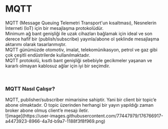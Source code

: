 # MQTT

MQTT (Message Queuing Telemetri Transport'un kısaltması), Nesnelerin İnterneti (IoT) için bir mesajlaşma protokolüdür. <br> Minimum ağ bant genişliği ile uzak cihazları bağlamak için ideal ve son derece hafif bir (publish/subscribe) yayınla/abone ol şeklinde mesajlaşma aktarımı olarak tasarlanmıştır. <br> MQTT günümüzde otomotiv, imalat, telekomünikasyon, petrol ve gaz gibi çok çeşitli endüstrilerde kullanılmaktadır. <br>
MQTT protokolü, kısıtlı bant genişliği sebebiyle gecikmeler yaşanan ve kararlı olmayan kablosuz ağlar için iyi bir seçimdir.

<br>

<h3>MQTT Nasıl Çalışır?</h3>
MQTT, publisher/subscriber mimarisine sahiptir. Yani bir client bir topic’e abone olmaktadır. O topic üzerinden herhangi bir yayın yapıldığı zaman broker abone olmuş client’e mesajı iletir. <br>
![image](https://user-images.githubusercontent.com/77447979/176766917-a4473923-8966-4a7d-b9a7-1188f3f8f969.png)





